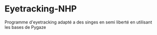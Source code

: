 # Eyetracking-NHP
Programme d'eyetracking adapté a des singes en semi liberté en utilisant les bases de Pygaze
